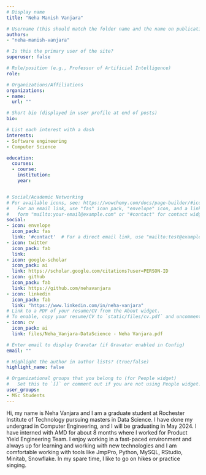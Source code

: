 ```yaml
---
# Display name
title: "Neha Manish Vanjara"

# Username (this should match the folder name and the name on publications)
authors:
- "neha-manish-vanjara"

# Is this the primary user of the site?
superuser: false

# Role/position (e.g., Professor of Artificial Intelligence)
role:

# Organizations/Affiliations
organizations:
- name: 
  url: ""

# Short bio (displayed in user profile at end of posts)
bio: 

# List each interest with a dash
interests:
- Software engineering
- Computer Science

education:
  courses:
  - course:
    institution: 
    year: 


# Social/Academic Networking
# For available icons, see: https://wowchemy.com/docs/page-builder/#icons
#   For an email link, use "fas" icon pack, "envelope" icon, and a link in the
#   form "mailto:your-email@example.com" or "#contact" for contact widget.
social:
- icon: envelope
  icon_pack: fas
  link: '#contact'  # For a direct email link, use "mailto:test@example.org".
- icon: twitter
  icon_pack: fab
  link: 
- icon: google-scholar
  icon_pack: ai
  link: https://scholar.google.com/citations?user=PERSON-ID
- icon: github
  icon_pack: fab
  link: https://github.com/nehavanjara
- icon: linkedin
  icon_pack: fab
  link: "https://www.linkedin.com/in/neha-vanjara"
# Link to a PDF of your resume/CV from the About widget.
# To enable, copy your resume/CV to `static/files/cv.pdf` and uncomment the lines below.
- icon: cv
  icon_pack: ai
  link: files/Neha_Vanjara-DataScience - Neha Vanjara.pdf

# Enter email to display Gravatar (if Gravatar enabled in Config)
email: ""

# Highlight the author in author lists? (true/false)
highlight_name: false

# Organizational groups that you belong to (for People widget)
#   Set this to `[]` or comment out if you are not using People widget.
user_groups: 
- MSc Students
---
```


Hi, my name is Neha Vanjara and I am a graduate student at Rochester Institute of Technology pursuing masters in Data Science. I have done my undergrad in Computer Engineering, and I will be graduating in May 2024. I have interned with AMD for about 8 months where I worked for Product Yield Engineering Team. I enjoy working in a fast-paced environment and always up for learning and working with new technologies and I am comfortable working with tools like JmpPro, Python, MySQL, RStudio, Minitab, Snowflake.
In my spare time, I like to go on hikes or practice singing.